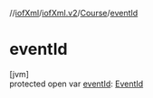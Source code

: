 //[iofXml](../../../index.md)/[iofXml.v2](../index.md)/[Course](index.md)/[eventId](event-id.md)

# eventId

[jvm]\
protected open var [eventId](event-id.md): [EventId](../-event-id/index.md)
